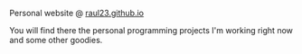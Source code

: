 Personal website @ [raul23.github.io](https://raul23.github.io/index.html)

You will find there the personal programming projects I'm working right now and some other goodies.
